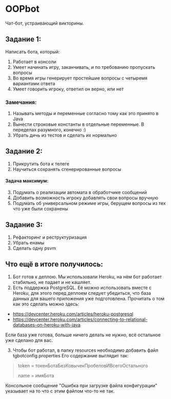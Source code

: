 # OOPbot

Чат-бот, устраивающий викторины.

## Задание 1:
Написать бота, который:
1. Работает в консоли
2. Умеет начинать игру, заканчивать, и по требованию пропускать вопросы
3. Во время игры генерирует простейшие вопросы с четыремя вариантами ответа
4. Умеет говорить игроку, ответил он верно, или нет


### Замечания:
1. Называть методы и переменные согласно тому как это принято в Java
2. Вынести строковые константы в отдельные переменные. В переделах разумного, конечно :)
3. Убрать дичь из тестов и сделать их нормально



## Задание 2:
1. Прикрутить бота к телеге
2. Научиться сохранять сгенерированные вопросы
#### Задача максимум:
3. Подумать о реализации автомата в обработчике сообщений
4. Добавить возможность игроку добавлять свои вопросы вручную
5. Подумать об универсальном режиме игры, берущем вопросы из тех что уже были сохранены


## Задание 3:
1. Рефакторинг и реструктуризация
2. Убрать енамы
3. Сделать одну psvm


## Что ещё в итоге получилось:
1. Бот готов к деплою. Мы использовали Heroku, на нём бот работает стабильно, 
не падает и не кашляет.
2. Есть поддержка PostgreSQL. Её можно использовать вместе с Heroku, для этого 
перед деплоем следует убедиться, что база данных для вашего приложения уже подготовлена. 
Прочитать о том как это сделать можно здесь:
- https://devcenter.heroku.com/articles/heroku-postgresql
- https://devcenter.heroku.com/articles/connecting-to-relational-databases-on-heroku-with-java

Если база уже готова, больше ничего делать не нужно, всё остальное уже сделано для вас.

3. Чтобы бот работал, в папку resources необходимо добавить файл tgbotconfig.properties
Его содержание выглядит так:

>
>token = токенБотаБезКовычекПробеловИВсегоОстального
>
>name = имяБота
>

Консольное сообщение "Ошибка при загрузке файла конфигурации" указывает на то что 
с этим файлом что-то не так.

